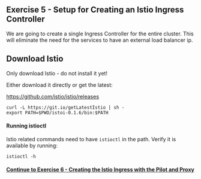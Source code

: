 ## Exercise 5 - Setup for Creating an Istio Ingress Controller

We are going to create a single Ingress Controller for the entire cluster.  This will eliminate the need for the services to have an external load balancer ip.

## Download Istio

Only download Istio - do not install it yet!

Either download it directly or get the latest:

https://github.com/istio/istio/releases

```
curl -L https://git.io/getLatestIstio | sh -
export PATH=$PWD/istoi-0.1.6/bin:$PATH
```

#### Running istioctl

Istio related commands need to have `istioctl` in the path.  Verify it is available by running:

`istioctl -h`

#### [Continue to Exercise 6 - Creating the Istio Ingress with the Pilot and Proxy](../exercise-6/README.md)
